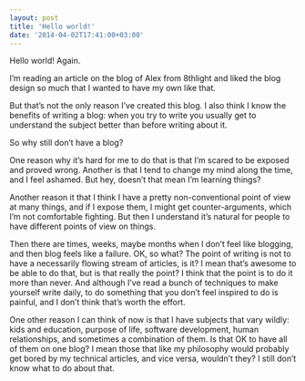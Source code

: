```yaml
---
layout: post
title: 'Hello world!'
date: '2014-04-02T17:41:00+03:00'
---
```


Hello world! Again.

I’m reading an article on the blog of Alex from 8thlight and liked the
blog design so much that I wanted to have my own like that.

But that’s not the only reason I’ve created this blog. I also think I
know the benefits of writing a blog: when you try to write you usually
get to understand the subject better than before writing about it.

So why still don’t have a blog?

One reason why it’s hard for me to do that is that I’m scared to be
exposed and proved wrong. Another is that I tend to change my mind along
the time, and I feel ashamed. But hey, doesn’t that mean I’m learning
things?

Another reason it that I think I have a pretty non-conventional point of
view at many things, and if I expose them, I might get
counter-arguments, which I’m not comfortable fighting. But then I
understand it’s natural for people to have different points of view on
things.

Then there are times, weeks, maybe months when I don’t feel like
blogging, and then blog feels like a failure. OK, so what? The point of
writing is not to have a necessarily flowing stream of articles, is it?
I mean that’s awesome to be able to do that, but is that really the
point? I think that the point is to do it more than never. And although
I’ve read a bunch of techniques to make yourself write daily, to do
something that you don’t feel inspired to do is painful, and I don’t
think that’s worth the effort.

One other reason I can think of now is that I have subjects that vary
wildly: kids and education, purpose of life, software development, human
relationships, and sometimes a combination of them. Is that OK to have
all of them on one blog? I mean those that like my philosophy would
probably get bored by my technical articles, and vice versa, wouldn’t
they? I still don’t know what to do about that.
